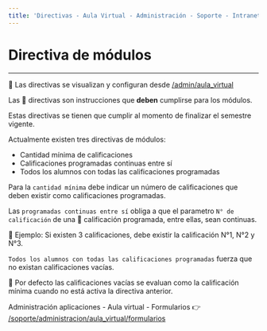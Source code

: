 ```yaml
---
title: 'Directivas - Aula Virtual - Administración - Soporte - Intranet'
---
```

<!-- Content -->
# Directiva de módulos
* * *

🔗 Las directivas se visualizan y configuran desde [/admin/aula_virtual](/admin/aula_virtual)

Las 🔨 directivas son instrucciones que **deben** cumplirse para los módulos.

Estas directivas se tienen que cumplir al momento de finalizar el semestre vigente.

Actualmente existen tres directivas de módulos:

- Cantidad mínima de calificaciones
- Calificaciones programadas continuas entre sí
- Todos los alumnos con todas las calificaciones programadas

Para la `cantidad mínima` debe indicar un número de calificaciones que deben existir como
calificaciones programadas.

Las `programadas continuas entre sí` obliga a que el parametro `N° de calificación` de una
👑 calificación programada, entre ellas, sean continuas.

📌 Ejemplo: Si existen 3 calificaciones, debe existir la calificación N°1, N°2 y N°3.

`Todos los alumnos con todas las calificaciones programadas` fuerza que no existan
calificaciones vacías.

🔮 Por defecto las calificaciones vacías se evaluan como la calificación mínima cuando
no está activa la directiva anterior.

Administración aplicaciones - Aula virtual - Formularios 👉
[/soporte/administracion/aula_virtual/formularios](/soporte/administracion/aula_virtual/formularios)
